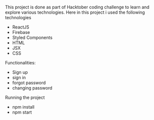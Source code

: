 This project is done as part of Hacktober coding challenge to learn and explore various technologies. Here in this project i used the following technologies
* ReactJS
* Firebase
* Styled Components
* HTML
* JSX
* CSS

Functionalities:
* Sign up
* sign in
* forgot password
* changing password

Running the project
* npm install
* npm start
